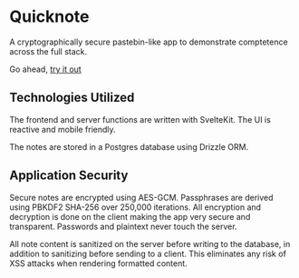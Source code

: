 # Quicknote

A cryptographically secure pastebin-like app to demonstrate comptetence across the full stack.

Go ahead, [try it out](https://qn.aneeley.com/)

## Technologies Utilized

The frontend and server functions are written with SvelteKit. The UI is reactive and mobile friendly.

The notes are stored in a Postgres database using Drizzle ORM.

## Application Security

Secure notes are encrypted using AES-GCM. Passphrases are derived using PBKDF2 SHA-256 over 250,000 iterations. All encryption and decryption is done on the client making the app very secure and transparent. Passwords and plaintext never touch the server.

All note content is sanitized on the server before writing to the database, in addition to sanitizing before sending to a client. This eliminates any risk of XSS attacks when rendering formatted content.
